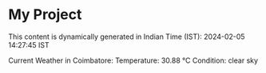 # My Project

This content is dynamically generated in Indian Time (IST): 2024-02-05 14:27:45 IST


Current Weather in Coimbatore:
Temperature: 30.88 °C
Condition: clear sky
